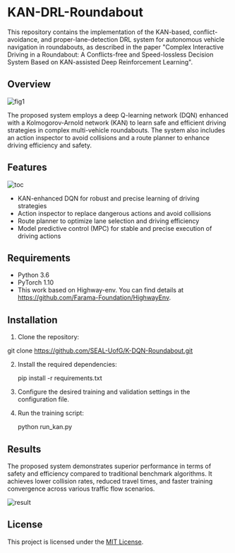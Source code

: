 # KAN-DRL-Roundabout



This repository contains the implementation of the KAN-based, conflict-avoidance, and proper-lane-detection DRL system for autonomous vehicle navigation in roundabouts, as described in the paper "Complex Interactive Driving in a Roundabout: A Conflicts-free and Speed-lossless Decision System Based on KAN-assisted Deep Reinforcement Learning".



## Overview

![fig1](/home/h/TIV_LOOP_2/K-DQN-Roundabout/fig1.png)

The proposed system employs a deep Q-learning network (DQN) enhanced with a Kolmogorov-Arnold network (KAN) to learn safe and efficient driving strategies in complex multi-vehicle roundabouts. The system also includes an action inspector to avoid collisions and a route planner to enhance driving efficiency and safety.



## Features

![toc](/home/h/TIV_LOOP_2/K-DQN-Roundabout/toc.png)

- KAN-enhanced DQN for robust and precise learning of driving strategies
- Action inspector to replace dangerous actions and avoid collisions
- Route planner to optimize lane selection and driving efficiency
- Model predictive control (MPC) for stable and precise execution of driving actions



## Requirements

- Python 3.6
- PyTorch 1.10
- This work based on Highway-env. You can find details at https://github.com/Farama-Foundation/HighwayEnv.


## Installation

1. Clone the repository:

git clone https://github.com/SEAL-UofG/K-DQN-Roundabout.git

2. Install the required dependencies:

   pip install -r requirements.txt

3. Configure the desired training and validation settings in the configuration file.

4. Run the training script:

   python run_kan.py

## Results

The proposed system demonstrates superior performance in terms of safety and efficiency compared to traditional benchmark algorithms. It achieves lower collision rates, reduced travel times, and faster training convergence across various traffic flow scenarios.

![result](/home/h/TIV_LOOP_2/K-DQN-Roundabout/result.png)



## License

This project is licensed under the [MIT License](LICENSE).

